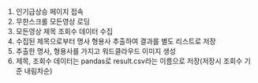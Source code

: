 1. 인기급상승 페이지 접속
2. 무한스크롤 모든영상 로딩
3. 모든영상 제목 조회수 데이터 수집
4. 수집된 제목으로부터 명사 형용사 추출하여 결과를 별도 리스트로 저장
5. 추출한 명사, 형용사를 가지고 워드클라우드 이미지 생성
6. 제목, 조회수 데이터는 pandas로 result.csv라는 이름으로 저장(저장시 조회수 기준 내림차순)